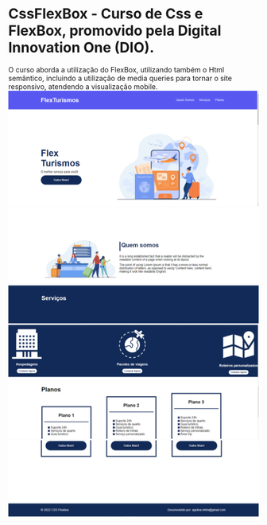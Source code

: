 # CssFlexBox - Curso de Css e FlexBox, promovido pela Digital Innovation One (DIO).

O curso aborda a utilização do FlexBox, utilizando também o Html semântico, incluindo a utilização de media queries para tornar o site responsivo, atendendo a visualização mobile.
![Tela1](https://github.com/agsilvamhm/CursoCssFlexBox/blob/main/images/Tela1.PNG)
![Tela2](https://github.com/agsilvamhm/CursoCssFlexBox/blob/main/images/Tela2.PNG)
![Tela3](https://github.com/agsilvamhm/CursoCssFlexBox/blob/main/images/Tela3.PNG)
![Tela4](https://github.com/agsilvamhm/CursoCssFlexBox/blob/main/images/Tela4.PNG)
